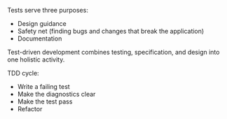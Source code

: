 Tests serve three purposes:
* Design guidance
* Safety net (finding bugs and changes that break the application)
* Documentation

Test-driven development combines testing, specification, and design into one holistic activity.

TDD cycle:
* Write a failing test
* Make the diagnostics clear
* Make the test pass
* Refactor
